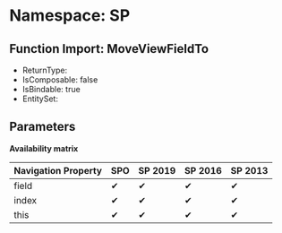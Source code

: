 # Namespace: SP

## Function Import: MoveViewFieldTo

- ReturnType: 
- IsComposable: false
- IsBindable: true
- EntitySet: 

## Parameters

**Availability matrix**

Navigation Property | SPO | SP 2019 | SP 2016 | SP 2013
----------|-----|---------|---------|--------
field | ✔ | ✔ | ✔ | ✔
index | ✔ | ✔ | ✔ | ✔
this | ✔ | ✔ | ✔ | ✔
